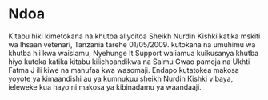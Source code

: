 Ndoa
====

Kitabu hiki kimetokana na khutba aliyoitoa Sheikh Nurdin Kishki katika mskiti wa  Ihsaan vetenari, Tanzania tarehe 01/05/2009. kutokana na umuhimu wa khutba hii kwa waislamu, Nyehunge It Support waliamua kuikusanya khutba hiyo kutoka katika kitabu kilichoandikwa na Saimu Gwao pamoja na Ukhti Fatma J ili kiwe na manufaa kwa wasomaji. Endapo kutatokea makosa yoyote ya kimaandishi au ya kumnukuu  sheikh Nurdin Kishki vibaya, ieleweke kua hayo ni makosa ya kibinadamu ya  waandaaji.
